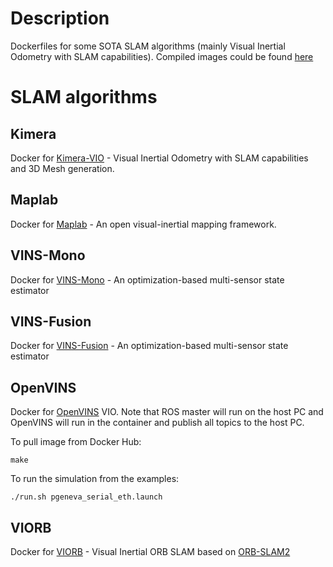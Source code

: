 # Description 
Dockerfiles for some SOTA SLAM algorithms (mainly Visual Inertial Odometry with SLAM capabilities). Compiled images could be found [here](https://hub.docker.com/u/kopanev)

# SLAM algorithms
## Kimera
Docker for [Kimera-VIO](https://github.com/MIT-SPARK/Kimera-VIO-ROS) - Visual Inertial Odometry with SLAM capabilities and 3D Mesh generation.

## Maplab 
Docker for [Maplab](https://github.com/ethz-asl/maplab) - An open visual-inertial mapping framework.

## VINS-Mono
Docker for [VINS-Mono](https://github.com/HKUST-Aerial-Robotics/VINS-Mono) - An optimization-based multi-sensor state estimator

## VINS-Fusion
Docker for [VINS-Fusion](https://github.com/HKUST-Aerial-Robotics/VINS-Fusion) - An optimization-based multi-sensor state estimator

## OpenVINS
Docker for [OpenVINS](https://github.com/rpng/open_vins) VIO. Note that ROS master will run on the host PC and OpenVINS will run in the container and publish all topics to the host PC.

To pull image from Docker Hub:

```
make
```

To run the simulation from the examples:

```
./run.sh pgeneva_serial_eth.launch
```

## VIORB
Docker for [VIORB](https://github.com/jingpang/LearnVIORB) - Visual Inertial ORB SLAM based on [ORB-SLAM2](https://github.com/raulmur/ORB_SLAM2)
